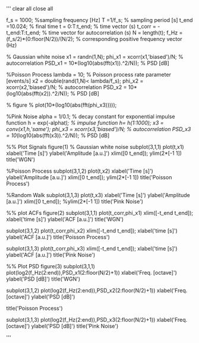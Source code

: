 '''
clear all
close all

f_s = 1000; %sampling frequency [Hz]
T =1/f_s;   % sampling period [s]
t_end =10.024;  % final time
t = 0:T:t_end;  % time vector (s)
t_corr = -t_end:T:t_end;  % time vector for autocorrelation (s)
N = length(t); 
f_Hz = (f_s/2)*(0:floor(N/2))/(N/2); % corresponding positive frequency vector (Hz)

% Gaussian white noise
x1 = randn(1,N);
phi_x1 = xcorr(x1,'biased')/N; % autocorrelation
PSD_x1 = 10*(log10(abs(fft(x1)).^2/N));  % PSD [dB]


%Poisson Process
lambda = 10; % Poisson process rate parameter [events/s]
x2 = double(rand(1,N)< lambda/f_s);
phi_x2 = xcorr(x2,'biased')/N; % autocorrelation
PSD_x2 = 10*(log10(abs(fft(x2)).^2/N));  % PSD [dB]

% figure
% plot(10*(log10(abs(fft(phi_x3)))));


%Pink Noise
alpha = 1/0.1; % decay constant for exponential impulse function
h = exp(-alpha*t);  % impulse function
h= h(1:1000);
x3 = conv(x1,h,'same'); 
phi_x3 = xcorr(x3,'biased')/N; % autocorrelation
PSD_x3 = 10*(log10(abs(fft(x3)).^2/N));  % PSD [dB]

%% Plot Signals 
figure(1)
% Gaussian white noise
subplot(3,1,1)
plot(t,x1)
xlabel('Time [s]')
ylabel('Amplitude [a.u.]')
xlim([0 t_end]);
ylim(2*[-1 1])
title('WGN')

%Poisson Process
subplot(3,1,2)
plot(t,x2)
xlabel('Time [s]')
ylabel('Amplitude [a.u.]')
xlim([0 t_end]);
ylim(2*[-1 1])
title('Poisson Process')


%Random Walk
subplot(3,1,3)
plot(t,x3)
xlabel('Time [s]')
ylabel('Amplitude [a.u.]')
xlim([0 t_end]);
%ylim(2*[-1 1])
title('Pink Noise')

%% plot ACFs
figure(2)
subplot(3,1,1)
plot(t_corr,phi_x1)
xlim([-t_end t_end]);
xlabel('time [s]')
ylabel('ACF [a.u.]')
title('WGN')

subplot(3,1,2)
plot(t_corr,phi_x2)
xlim([-t_end t_end]);
xlabel('time [s]')
ylabel('ACF [a.u.]')
title('Poisson Process')

subplot(3,1,3)
plot(t_corr,phi_x3)
xlim([-t_end t_end]);
xlabel('time [s]')
ylabel('ACF [a.u.]')
title('Pink Noise')

%% Plot PSD
figure(3)
subplot(3,1,1)
plot(log2(f_Hz(2:end)),PSD_x1(2:floor(N/2)+1))
xlabel('Freq. [octave]')
ylabel('PSD [dB]')
title('WGN')


subplot(3,1,2)
plot(log2(f_Hz(2:end)),PSD_x2(2:floor(N/2)+1))
xlabel('Freq. [octave]')
ylabel('PSD [dB]')

title('Poisson Process')


subplot(3,1,3)
plot(log2(f_Hz(2:end)),PSD_x3(2:floor(N/2)+1))
xlabel('Freq. [octave]')
ylabel('PSD [dB]')
title('Pink Noise')

'''
